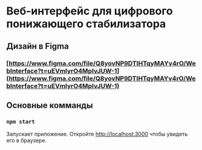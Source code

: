 # Веб-интерфейс для цифрового понижающего стабилизатора

## Дизайн в Figma

### [https://www.figma.com/file/Q8yovNP9DTIHTqyMAYv4rO/WebInterface?t=uEVmlyrO4MpIvJUW-1](https://www.figma.com/file/Q8yovNP9DTIHTqyMAYv4rO/WebInterface?t=uEVmlyrO4MpIvJUW-1)

## Основные комманды

### `npm start`

Запускает приложение.
Откройте [http://localhost:3000](http://localhost:3000) чтобы увидеть его в браузере.
